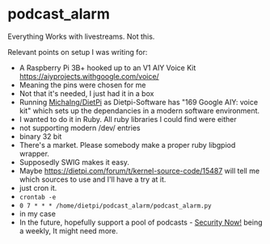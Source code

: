 # podcast_alarm
Everything Works with livestreams. Not this.

Relevant points on setup I was writing for:

- A Raspberry Pi 3B+ hooked up to an V1 AIY Voice Kit https://aiyprojects.withgoogle.com/voice/
- Meaning the pins were chosen for me
- Not that it's needed, I just had it in a box
- Running [MichaIng/DietPi](https://github.com/MichaIng/DietPi) as Dietpi-Software has "169  Google AIY: voice kit" which sets up the dependancies in a modern software environment.
- I wanted to do it in Ruby. All ruby libraries I could find were either
- not supporting modern /dev/ entries
- binary 32 bit
- There's a market. Please somebody make a proper ruby libgpiod wrapper.
- Supposedly SWIG makes it easy.
- Maybe https://dietpi.com/forum/t/kernel-source-code/15487 will tell me which sources to use and I'll have a try at it.
- just cron it. 
- `crontab -e`
- `0 7 * * * /home/dietpi/podcast_alarm/podcast_alarm.py`
- in my case
- In the future, hopefully support a pool of podcasts - [Security Now!](https://twit.tv/shows/security-now) being a weekly, It might need more. 
